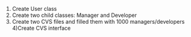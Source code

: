 1) Create User class
2) Create two child classes: Manager and Developer
3) Create two CVS files and filled them with 1000 managers/developers
4)Create CVS interface
